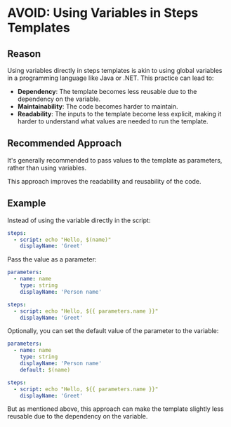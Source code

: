 # AVOID: Using Variables in Steps Templates

<!-- ## Reason

Using variables in the middle of a steps template should be avoided as it
creates a dependency on that same variable. It's somehow similar to using global
variables in a programming language like Java, which can make the template less
reusable and harder to maintain.

For that reason it's generally recommended to pass values to the template as
parameters, rather than using variables. Using parameters can also make the
inputs to the template more explicit. i.e. it's easier to understand what values
are needed to run the template. -->

## Reason

Using variables directly in steps templates is akin to using global variables in
a programming language like Java or .NET. This practice can lead to:

- **Dependency**: The template becomes less reusable due to the dependency on
the variable.
- **Maintainability**: The code becomes harder to maintain.
- **Readability**: The inputs to the template become less explicit, making it
harder to understand what values are needed to run the template.

## Recommended Approach

It's generally recommended to pass values to the template as
parameters, rather than using variables.

This approach improves the readability and reusability of the code.

## Example

Instead of using the variable directly in the script:

```yaml
steps:
  - script: echo "Hello, $(name)"
    displayName: 'Greet'
```

Pass the value as a parameter:

```yaml
parameters:
  - name: name
    type: string
    displayName: 'Person name'

steps:
  - script: echo "Hello, ${{ parameters.name }}"
    displayName: 'Greet'
```

Optionally, you can set the default value of the parameter to the variable:

```yaml
parameters:
  - name: name
    type: string
    displayName: 'Person name'
    default: $(name)

steps:
  - script: echo "Hello, ${{ parameters.name }}"
    displayName: 'Greet'
```

But as mentioned above, this approach can make the template slightly less
reusable due to the dependency on the variable.
